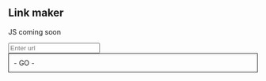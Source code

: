 ## Link maker

JS coming soon

<input id="url" placeholder="Enter url" />
<a id="link"  style="display: block; padding: 10; border: 1px solid; text-align: ceter;"> - GO - </a>

<script type="text/javascript">
let params = (new URL(location)).searchParams;
var input = document.getElementById('url')
var link = document.getElementById('link')
link.href = params.default
input.value = params.default
input.onchange = () => {
  link.href = input.value
}
</script>
